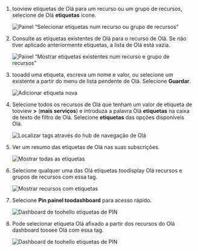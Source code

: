 1. tooview etiquetas de Olá para um recurso ou um grupo de recursos, selecione de Olá **etiquetas** ícone. 
   
     ![Painel “Selecionar etiquetas num recurso ou grupo de recursos”](./media/resource-manager-tag-resources/select-tag-icon.png)
2. Consulte as etiquetas existentes de Olá para o recurso de Olá. Se não tiver aplicado anteriormente etiquetas, a lista de Olá está vazia. 

     ![Painel “Mostrar etiquetas existentes num recurso e grupo de recursos”](./media/resource-manager-tag-resources/existing-tags.png)
3. tooadd uma etiqueta, escreva um nome e valor, ou selecione um existente a partir do menu de lista pendente de Olá. Selecione **Guardar**.

     ![Adicionar etiqueta nova](./media/resource-manager-tag-resources/tag-resources.png)
3. Selecione todos os recursos de Olá que tenham um valor de etiqueta de tooview  **>**  (**mais serviços**) e introduza a palavra Olá **etiquetas** na caixa de texto de filtro de Olá. Selecione **etiquetas** das opções disponíveis Olá.
   
     ![Localizar tags através do hub de navegação de Olá](./media/resource-manager-tag-resources/browse-tags.png)
4. Ver um resumo das etiquetas de Olá nas suas subscrições.
   
     ![Mostrar todas as etiquetas](./media/resource-manager-tag-resources/tag-taxonomy.png)
5. Selecione qualquer uma das Olá etiquetas toodisplay Olá recursos e grupos de recursos com essa tag.
   
     ![Mostrar recursos com etiquetas](./media/resource-manager-tag-resources/show-tagged-resources.png)
6. Selecione **Pin painel toodashboard** para acesso rápido.
   
     ![Dashboard de toohello etiquetas de PIN](./media/resource-manager-tag-resources/pin-tag.png)
7. Pode selecionar etiqueta Olá afixado a partir dos recursos do Olá dashboard toosee Olá com essa tag.

     ![Dashboard de toohello etiquetas de PIN](./media/resource-manager-tag-resources/show-pinned-tag.png)
